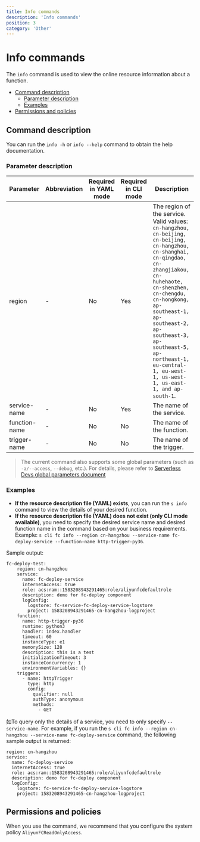 ```yaml
---
title: Info commands
description: 'Info commands'
position: 3
category: 'Other'
---
```

# Info commands

The `info` command is used to view the online resource information about a function. 

- [Command description](#Command-description)
  - [Parameter description](#Parameter-description)
  - [Examples](#Examples)
- [Permissions and policies](#Permissions-and-policies)

## Command description

You can run the `info -h` or `info --help` command to obtain the help documentation.

### Parameter description 
 
| Parameter   | Abbreviation | Required in YAML mode | Required in CLI mode | Description                           |
| ------------- | -------- | -------------- | ------------- | ------------------------------------------------------------ |
| region    | -    | No      | Yes     | The region of the service. Valid values: `cn-hangzhou, cn-beijing, cn-beijing, cn-hangzhou, cn-shanghai, cn-qingdao, cn-zhangjiakou, cn-huhehaote, cn-shenzhen, cn-chengdu, cn-hongkong, ap-southeast-1, ap-southeast-2, ap-southeast-3, ap-southeast-5, ap-northeast-1, eu-central-1, eu-west-1, us-west-1, us-east-1, and ap-south-1`. |
| service-name | -    | No      | Yes     | The name of the service.                            |
| function-name | -    | No      | No     | The name of the function.                            |
| trigger-name | -    | No      | No     | The name of the trigger.                            |

> The current command also supports some global parameters (such as `-a/--access`, `--debug`, etc.). For details, please refer to [Serverless Devs global parameters document](https://serverless-devs.com/en/serverless-devs/command/readme#supported-parameters)

### Examples
 
- **If the resource description file (YAML) exists**, you can run the `s info` command to view the details of your desired function.
- **If the resource description file (YAML) does not exist (only CLI mode available)**, you need to specify the desired service name and desired function name in the command based on your business requirements. Example: `s cli fc info --region cn-hangzhou --service-name fc-deploy-service --function-name http-trigger-py36`.

Sample output: 

```text
fc-deploy-test:
    region: cn-hangzhou
    service:
      name: fc-deploy-service
      internetAccess: true
      role: acs:ram::1583208943291465:role/aliyunfcdefaultrole
      description: demo for fc-deploy component
      logConfig:
        logstore: fc-service-fc-deploy-service-logstore
        project: 1583208943291465-cn-hangzhou-logproject
    function:
      name: http-trigger-py36
      runtime: python3
      handler: index.handler
      timeout: 60
      instanceType: e1
      memorySize: 128
      description: this is a test
      initializationTimeout: 3
      instanceConcurrency: 1
      environmentVariables: {}
    triggers:
      - name: httpTrigger
        type: http
        config:
          qualifier: null
          authType: anonymous
          methods:
            - GET
```

如To query only the details of a service, you need to only specify `--service-name`. For example, if you run the `s cli fc info --region cn-hangzhou --service-name fc-deploy-service` command, the following sample output is returned:

```
region: cn-hangzhou
service:
  name: fc-deploy-service
  internetAccess: true
  role: acs:ram::1583208943291465:role/aliyunfcdefaultrole
  description: demo for fc-deploy component
  logConfig:
    logstore: fc-service-fc-deploy-service-logstore
    project: 1583208943291465-cn-hangzhou-logproject
```

## Permissions and policies

When you use the command, we recommend that you configure the system policy `AliyunFCReadOnlyAccess`.

